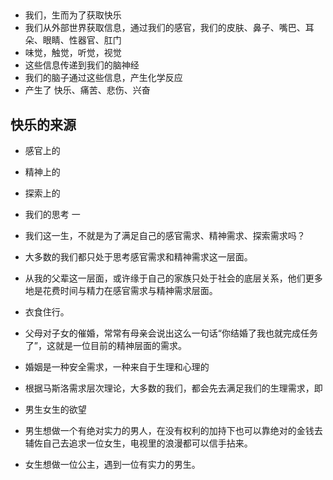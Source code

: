 ##
- 我们，生而为了获取快乐
- 我们从外部世界获取信息，通过我们的感官，我们的皮肤、鼻子、嘴巴、耳朵、眼睛、性器官、肛门
- 味觉，触觉，听觉，视觉
- 这些信息传递到我们的脑神经
- 我们的脑子通过这些信息，产生化学反应
- 产生了 快乐、痛苦、悲伤、兴奋


## 快乐的来源
- 感官上的
- 精神上的
- 探索上的


- 我们的思考 一
- 我们这一生，不就是为了满足自己的感官需求、精神需求、探索需求吗？
- 大多数的我们都只处于思考感官需求和精神需求这一层面。
- 从我的父辈这一层面，或许缘于自己的家族只处于社会的底层关系，他们更多地是花费时间与精力在感官需求与精神需求层面。
- 衣食住行。
- 父母对子女的催婚，常常有母亲会说出这么一句话“你结婚了我也就完成任务了”，这就是一位目前的精神层面的需求。
- 婚姻是一种安全需求，一种来自于生理和心理的
- 根据马斯洛需求层次理论，大多数的我们，都会先去满足我们的生理需求，即

- 男生女生的欲望
- 男生想做一个有绝对实力的男人，在没有权利的加持下也可以靠绝对的金钱去辅佐自己去追求一位女生，电视里的浪漫都可以信手拈来。
- 女生想做一位公主，遇到一位有实力的男生。